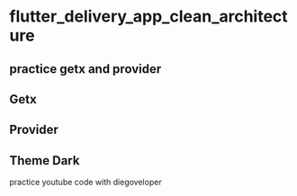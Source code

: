# flutter_delivery_app_clean_architecture

## practice getx and provider

## Getx
## Provider
## Theme Dark 

practice youtube code with diegoveloper